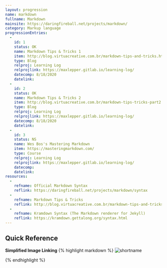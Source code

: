 ```yaml
--- 
layout: progression
name: markdown
fullname: Markdown
mainsite: https://daringfireball.net/projects/markdown/
category: Markup language
progressionEntries: 
  - 
    id: 1
    status: OK
    name: Markdown Tips & Tricks 1
    item: http://blog.virtuacreative.com.br/markdown-tips-and-tricks.html
    type: Blog
    relproj: Learning Log
    relprojlink: https://maxlepper.gitlab.io/learning-log/
    datecomp: 8/18/2020
    datelink: 
  - 
    id: 2
    status: OK
    name: Markdown Tips & Tricks 2
    item: http://blog.virtuacreative.com.br/markdown-tips-tricks-part2.html
    type: Blog
    relproj: Learning Log
    relprojlink: https://maxlepper.gitlab.io/learning-log/
    datecomp: 8/18/2020
    datelink: 
  - 
    id: 3
    status: NS
    name: Wes Bos's Mastering Markdown
    item: https://masteringmarkdown.com/
    type: Course
    relproj: Learning Log
    relprojlink: https://maxlepper.gitlab.io/learning-log/
    datecomp: 
    datelink: 
resources: 
  - 
    refname: Official Markdown Syntax
    reflink: https://daringfireball.net/projects/markdown/syntax
  - 
    refname: Markdown Tips & Tricks
    reflink: http://blog.virtuacreative.com.br/markdown-tips-and-tricks.html
  - 
    refname: Kramdown Syntax (The Markdown renderer for Jekyll)
    reflink: https://kramdown.gettalong.org/syntax.html
---
```


## Quick Reference

**Simplified Image Linking**
{% highlight markdown %}
![shortname][shortname]

[shortname]: {{site.baseurl}}/img/link.svg "alt-text"
{% endhighlight %}